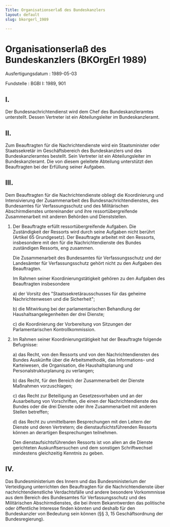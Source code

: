 ```yaml
---
Title: Organisationserlaß des Bundeskanzlers
layout: default
slug: bkorgerl_1989

---
```


# Organisationserlaß des Bundeskanzlers (BKOrgErl 1989)

Ausfertigungsdatum
:   1989-05-03

Fundstelle
:   BGBl I: 1989, 901



## I.

Der Bundesnachrichtendienst wird dem Chef des Bundeskanzleramtes
unterstellt. Dessen Vertreter ist ein Abteilungsleiter im
Bundeskanzleramt.


## II.

Zum Beauftragten für die Nachrichtendienste wird ein Staatsminister
oder Staatssekretär im Geschäftsbereich des Bundeskanzlers und des
Bundeskanzleramtes bestellt.
Sein Vertreter ist ein Abteilungsleiter im Bundeskanzleramt. Die von
diesem geleitete Abteilung unterstützt den Beauftragten bei der
Erfüllung seiner Aufgaben.


## III.

Dem Beauftragten für die Nachrichtendienste obliegt die Koordinierung
und Intensivierung der Zusammenarbeit des Bundesnachrichtendienstes,
des Bundesamtes für Verfassungsschutz und des Militärischen
Abschirmdienstes untereinander und ihre ressortübergreifende
Zusammenarbeit mit anderen Behörden und Dienststellen.

1.  Der Beauftragte erfüllt ressortübergreifende Aufgaben. Die
    Zuständigkeit der Ressorts wird durch seine Aufgaben nicht berührt
    (Artikel 65 Grundgesetz). Der Beauftragte arbeitet mit den Ressorts,
    insbesondere mit den für die Nachrichtendienste des Bundes zuständigen
    Ressorts, eng zusammen.

    Die Zusammenarbeit des Bundesamtes für Verfassungsschutz und der
    Landesämter für Verfassungsschutz gehört nicht zu den Aufgaben des
    Beauftragten.

    Im Rahmen seiner Koordinierungstätigkeit gehören zu den Aufgaben des
    Beauftragten insbesondere

    a)  der Vorsitz des "Staatssekretärausschusses für das geheime
        Nachrichtenwesen und die Sicherheit";


    b)  die Mitwirkung bei der parlamentarischen Behandlung der
        Haushaltsangelegenheiten der drei Dienste;


    c)  die Koordinierung der Vorbereitung von Sitzungen der Parlamentarischen
        Kontrollkommission.





2.  Im Rahmen seiner Koordinierungstätigkeit hat der Beauftragte folgende
    Befugnisse:

    a)  das Recht, von den Ressorts und von den Nachrichtendiensten des Bundes
        Auskünfte über die Arbeitsmethodik, das Informations- und Karteiwesen,
        die Organisation, die Haushaltsplanung und Personalstrukturplanung zu
        verlangen;


    b)  das Recht, für den Bereich der Zusammenarbeit der Dienste Maßnahmen
        vorzuschlagen;


    c)  das Recht zur Beteiligung an Gesetzesvorhaben und an der Ausarbeitung
        von Vorschriften, die einen der Nachrichtendienste des Bundes oder die
        drei Dienste oder ihre Zusammenarbeit mit anderen Stellen betreffen;


    d)  das Recht zu unmittelbaren Besprechungen mit den Leitern der Dienste
        und deren Vertretern; die dienstaufsichtsführenden Ressorts können an
        derartigen Besprechungen teilnehmen.




    Den dienstaufsichtsführenden Ressorts ist von allen an die Dienste
    gerichteten Auskunftsersuchen und dem sonstigen Schriftwechsel
    mindestens gleichzeitig Kenntnis zu geben.





## IV.

Das Bundesministerium des Innern und das Bundesministerium der
Verteidigung unterrichten den Beauftragten für die Nachrichtendienste
über nachrichtendienstliche Verdachtsfälle und andere besondere
Vorkommnisse aus dem Bereich des Bundesamtes für Verfassungsschutz und
des Militärischen Abschirmdienstes, die bei ihrem Bekanntwerden das
politische oder öffentliche Interesse finden könnten und deshalb für
den Bundeskanzler von Bedeutung sein können (§§ 3, 15 Geschäftsordnung
der Bundesregierung).

